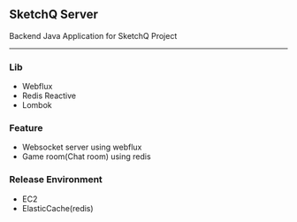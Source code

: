 ## SketchQ Server
Backend Java Application for SketchQ Project 

---

### Lib
- Webflux
- Redis Reactive
- Lombok

### Feature
- Websocket server using webflux
- Game room(Chat room) using redis

### Release Environment
- EC2
- ElasticCache(redis)